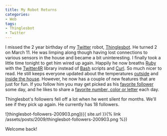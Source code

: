 ```yaml
---
title: My Robot Returns
categories:
- Web
tags:
- Thinglesbot
- Twitter
---
```


I missed the 2 year birthday of my [Twitter](http://twitter.com/) robot, [Thinglesbot](http://twitter.com/thinglesbot). He turned 2 on March 11. He was limping along though having lost connections to various sensors in the house and became a bit uninteresting. I finally took a little time tonight to get him wired up again.
Happily he now breaths [Ruby](http://www.ruby-lang.org/en/) with the [Twitter4R](http://twitter4r.rubyforge.org/) library instead of [Bash](http://www.gnu.org/software/bash/) scripts and [Curl](http://curl.haxx.se/). So much nicer to read. He still keeps everyone updated about the temperatures [outside](http://twitter.com/thinglesbot/status/1385822758) and [inside the house](http://twitter.com/thinglesbot/status/1385469229). However, he now has a couple of new features that are just for fun. If you follow him you may get picked as his [favorite follower](http://twitter.com/thinglesbot/status/1385599425) some day, and he likes to share a [favorite number, color or letter](http://twitter.com/thinglesbot/status/1375634183) each day.

Thinglesbot's followers fell off a lot when he went silent for months. We'll see if they pick up again. He currently has 18 followers.

![thinglesbot-followers-200903.png]({{ site.url }}{% link /assets/posts/2009/thinglesbot-followers-200903.png %})

Welcome back!
